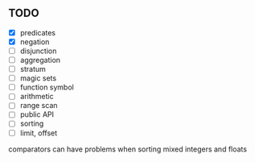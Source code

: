 ## TODO

* [x] predicates
* [x] negation
* [ ] disjunction
* [ ] aggregation
* [ ] stratum
* [ ] magic sets
* [ ] function symbol
* [ ] arithmetic
* [ ] range scan
* [ ] public API
* [ ] sorting
* [ ] limit, offset

comparators can have problems when sorting mixed integers and floats